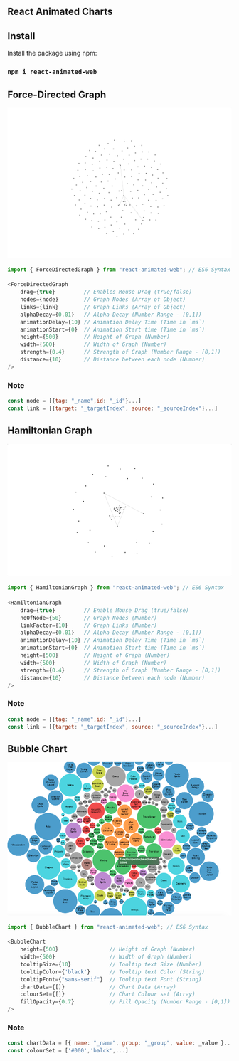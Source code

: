 ## React Animated Charts

## Install

Install the package using npm:

### `npm i react-animated-web`


## Force-Directed Graph

![](./src/assets/Images/FDGraph.gif)

```javascript
import { ForceDirectedGraph } from "react-animated-web"; // ES6 Syntax

<ForceDirectedGraph
    drag={true}         // Enables Mouse Drag (true/false)
    nodes={node}        // Graph Nodes (Array of Object)
    links={link}        // Graph Links (Array of Object)
    alphaDecay={0.01}   // Alpha Decay (Number Range - [0,1])
    animationDelay={10} // Animation Delay Time (Time in `ms`)
    animationStart={0}  // Animation Start time (Time in `ms`)
    height={500}        // Height of Graph (Number)
    width={500}         // Width of Graph (Number)
    strength={0.4}      // Strength of Graph (Number Range - [0,1])
    distance={10}       // Distance between each node (Number)
/>
```

### Note

```javascript
const node = [{tag: "_name",id: "_id"}...]
const link = [{target: "_targetIndex", source: "_sourceIndex"}...]
```


## Hamiltonian Graph

![](./src/assets/Images/HGraph.gif)

```javascript
import { HamiltonianGraph } from "react-animated-web"; // ES6 Syntax

<HamiltonianGraph
    drag={true}         // Enable Mouse Drag (true/false)
    noOfNode={50}       // Graph Nodes (Number)
    linkFactor={10}     // Graph Links (Number)
    alphaDecay={0.01}   // Alpha Decay (Number Range - [0,1])
    animationDelay={10} // Animation Delay Time (Time in `ms`)
    animationStart={0}  // Animation Start time (Time in `ms`)
    height={500}        // Height of Graph (Number)
    width={500}         // Width of Graph (Number)
    strength={0.4}      // Strength of Graph (Number Range - [0,1])
    distance={10}       // Distance between each node (Number)
/>
```

### Note

```javascript
const node = [{tag: "_name",id: "_id"}...]
const link = [{target: "_targetIndex", source: "_sourceIndex"}...]
```


## Bubble Chart

![](./src/assets/Images/BubbleChart.png)

```javascript
import { BubbleChart } from "react-animated-web"; // ES6 Syntax

<BubbleChart
    height={500}                // Height of Graph (Number)
    width={500}                 // Width of Graph (Number)
    tooltipSize={10}            // Tooltip text Size (Number)
    tooltipColor={'black'}      // Tooltip text Color (String)
    tooltipFont={"sans-serif"}  // Tooltip text Font (String)
    chartData={[]}              // Chart Data (Array)
    colourSet={[]}              // Chart Colour set (Array)
    fillOpacity={0.7}           // Fill Opacity (Number Range - [0,1])
/>
```

### Note

```javascript
const chartData = [{ name: "_name", group: "_group", value: _value }...]
const colourSet = ['#000','balck',...]
```
